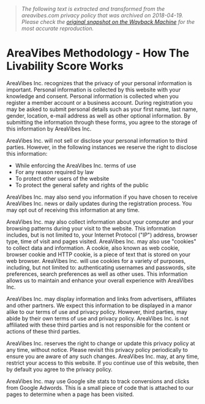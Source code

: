 > *The following text is extracted and transformed from the areavibes.com privacy policy that was archived on 2018-04-19. Please check the [original snapshot on the Wayback Machine](https://web.archive.org/web/20180419042320id_/http%3A//www.areavibes.com/privacy-policy) for the most accurate reproduction.*

# AreaVibes Methodology - How The Livability Score Works

AreaVibes Inc. recognizes that the privacy of your personal information is important. Personal information is collected by this website with your knowledge and consent. Personal information is collected when you register a member account or a business account. During registration you may be asked to submit personal details such as your first name, last name, gender, location, e-mail address as well as other optional information. By submitting the information through these forms, you agree to the storage of this information by AreaVibes Inc.

AreaVibes Inc. will not sell or disclose your personal information to third parties. However, in the following instances we reserve the right to disclose this information: 

  * While enforcing the AreaVibes Inc. terms of use
  * For any reason required by law
  * To protect other users of the website
  * To protect the general safety and rights of the public



AreaVibes Inc. may also send you information if you have chosen to receive AreaVibes Inc. news or daily updates during the registration process. You may opt out of receiving this information at any time.

AreaVibes Inc. may also collect information about your computer and your browsing patterns during your visit to the website. This information includes, but is not limited to, your Internet Protocol ("IP") address, browser type, time of visit and pages visited. AreaVibes Inc. may also use "cookies" to collect data and information. A cookie, also known as web cookie, browser cookie and HTTP cookie, is a piece of text that is stored on your web browser. AreaVibes Inc. will use cookies for a variety of purposes, including, but not limited to: authenticating usernames and passwords, site preferences, search preferences as well as other uses. This information allows us to maintain and enhance your overall experience with AreaVibes Inc.

AreaVibes Inc. may display information and links from advertisers, affiliates and other partners. We expect this information to be displayed in a manor alike to our terms of use and privacy policy. However, third parties, may abide by their own terms of use and privacy policy. AreaVibes Inc. is not affiliated with these third parties and is not responsible for the content or actions of these third parties.

AreaVibes Inc. reserves the right to change or update this privacy policy at any time, without notice. Please revisit this privacy policy periodically to ensure you are aware of any such changes. AreaVibes Inc. may, at any time, restrict your access to this website. If you continue use of this website, then by default you agree to the privacy policy.

AreaVibes Inc. may use Google site stats to track conversions and clicks from Google Adwords. This is a small piece of code that is attached to our pages to determine when a page has been visited.
